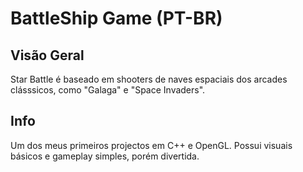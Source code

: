 # BattleShip Game (PT-BR)

## Visão Geral
Star Battle é baseado em shooters de naves espaciais dos arcades clásssicos, como "Galaga" e "Space Invaders".

## Info
Um dos meus primeiros projectos em C++ e OpenGL. Possui visuais básicos e gameplay simples, porém divertida.